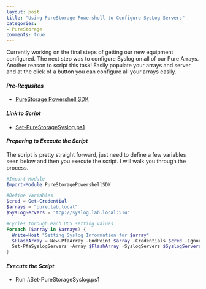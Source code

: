 ```yaml
---
layout: post
title: "Using PureStorage Powershell to Configure SysLog Servers"
categories:
- PureStorage
comments: true
---
```

Currently working on the final steps of getting our new equipment configured. The next step was to configure Syslog on all of our Pure Arrays. Another reason to script this task! Easily populate your arrays and server and at the click of a button you can configure all your arrays easily.

#### ***Pre-Requsites***
- [PureStorage Powershell SDK](http://blog.purestorage.com/announcing-the-new-pure-storage-powershell-sdk/)

#### ***Link to Script***
- [Set-PureStorageSyslog.ps1](https://github.com/dstamen/PureStorage/blob/master/Set-PureStorageSyslog.ps1)

#### ***Preparing to Execute the Script***
The script is pretty straight forward, just need to define a few variables seen below and then you execute the script. I will walk you through the process.

```powershell
#Import Module
Import-Module PureStoragePowershellSDK

#Define Variables
$cred = Get-Credential
$arrays = "pure.lab.local"
$SysLogServers = "tcp://syslog.lab.local:514"

#Cycles through each UCS setting values
Foreach ($array in $arrays) {
  Write-Host "Setting Syslog Information for $array"
  $FlashArray = New-PfaArray -EndPoint $array -Credentials $cred -IgnoreCertificateError
  Set-PfaSyslogServers -Array $FlashArray -SyslogServers $SyslogServers|fl
}
```

#### ***Execute the Script***
- Run .\Set-PureStorageSyslog.ps1
